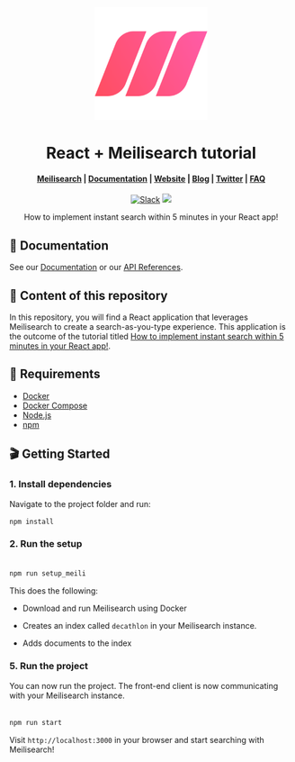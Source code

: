 <p align="center">
  <img src="https://raw.githubusercontent.com/meilisearch/integration-guides/master/assets/logos/logo.svg" alt="MeiliSearch-Vue" width="200" height="200" />
</p>
<h1 align="center">React + Meilisearch tutorial</h1>

<h4 align="center">
  <a href="https://github.com/meilisearch/meilisearch">Meilisearch</a> |
  <a href="https://docs.meilisearch.com">Documentation</a> |
  <a href="https://www.meilisearch.com">Website</a> |
  <a href="https://blog.meilisearch.com">Blog</a> |
  <a href="https://twitter.com/meilisearch">Twitter</a> |
  <a href="https://docs.meilisearch.com/faq">FAQ</a>
</h4>

<p align="center">
  <a href="https://slack.meilisearch.com"><img src="https://img.shields.io/badge/slack-meilisearch-blue.svg?logo=slack" alt="Slack"></a>
  <a href="https://github.com/meilisearch/meilisearch/discussions" alt="Discussions"><img src="https://img.shields.io/badge/github-discussions-red" /></a>
</p>

<p align="center">How to implement instant search within 5 minutes in your React app!</p>

## 📖 Documentation

See our [Documentation](https://docs.meilisearch.com/learn/security/tenant_tokens.html#what-is-multitenancy) or our [API References](https://docs.meilisearch.com/reference/api/).

## 🎁 Content of this repository
In this repository, you will find a React application that leverages Meilisearch to create a search-as-you-type experience. This application is the outcome of the tutorial titled [How to implement instant search within 5 minutes in your React app!](https://blog.meilisearch.com/how-to-implement-instant-search-within-5-minutes-in-your-react-app/).

## 📝 Requirements

- [Docker](https://docs.docker.com/get-docker/)
- [Docker Compose](https://docs.docker.com/compose/)
- [Node.js](https://nodejs.org/)
- [npm](https://docs.npmjs.com/cli/v8/configuring-npm/install)

## 🎬 Getting Started

### 1. Install dependencies

Navigate to the project folder and run:
```
npm install
```

### 2. Run the setup

```bash

npm run setup_meili

```

This does the following:

- Download and run Meilisearch using Docker 

- Creates an index called `decathlon` in your Meilisearch instance.

- Adds documents to the index


### 5. Run the project

You can now run the project. The front-end client is now communicating with your Meilisearch instance.

```bash

npm run start

```

 Visit `http://localhost:3000` in your browser and start searching with Meilisearch!

